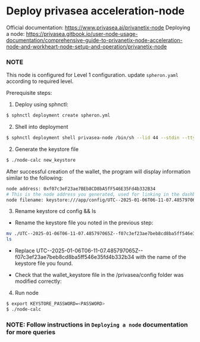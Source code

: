 # Deploy privasea acceleration-node

Official documentation: https://www.privasea.ai/privanetix-node
Deploying a node: https://privasea.gitbook.io/user-node-usage-documentation/comprehensive-guide-to-privanetix-node-acceleration-node-and-workheart-node-setup-and-operation/privanetix-node

### NOTE
This node is configured for Level 1 configuration. update `spheron.yaml` according to required level.

Prerequisite steps:
1. Deploy using sphnctl:
```bash
$ sphnctl deployment create spheron.yml
```

2. Shell into deployment

```bash
$ sphnctl deployment shell privasea-node /bin/sh --lid 44 --stdin --tty 
```

2. Generate the keystore file
```bash
$ ./node-calc new_keystore
```
After successful creation of the wallet, the program will display information similar to the following:
```bash
node address: 0xf07c3eF23ae7BEb8CD8bA5fF546E35Fd4b332B34
# This is the node address you generated, used for linking in the dashboard 
node filename: keystore:///app/config/UTC--2025-01-06T06-11-07.485797065Z--f07c3ef23ae7beb8cd8ba5ff546e35fd4b332b34
```
3. Rename keystore
cd config && ls

- Rename the keystore file you noted in the previous step:
```bash
mv ./UTC--2025-01-06T06-11-07.485797065Z--f07c3ef23ae7beb8cd8ba5ff546e35fd4b332b34  ./wallet_keystore 
ls 
```
- Replace UTC--2025-01-06T06-11-07.485797065Z--f07c3ef23ae7beb8cd8ba5ff546e35fd4b332b34 with the name of the keystore file you found.

- Check that the wallet_keystore file in the /privasea/config folder was modified correctly:

4. Run node
```bash
$ export KEYSTORE_PASSWORD=<PASSWORD>
$ ./node-calc
```

### NOTE: Follow instructions in `Deploying a node` documentation for more queries
